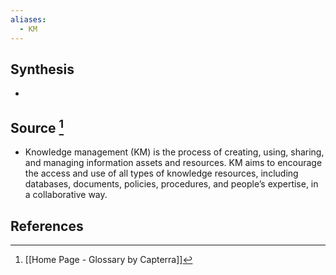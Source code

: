 ```yaml
---
aliases:
  - KM
---
```

## Synthesis
- 
## Source [^1]
- Knowledge management (KM) is the process of creating, using, sharing, and managing information assets and resources. KM aims to encourage the access and use of all types of knowledge resources, including databases, documents, policies, procedures, and people’s expertise, in a collaborative way.
## References

[^1]: [[Home Page - Glossary by Capterra]]